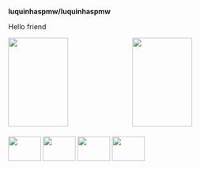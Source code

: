 **luquinhaspmw/luquinhaspmw**
<p>Hello friend</p>
<div>
   <img height="180em" width="49%" src="https://github-readme-stats.vercel.app/api?username=luquinhaspmw&count_private=true&show_icons=true&theme=dark"/>
   <img height="180em" width="49%" src="https://github-readme-stats.vercel.app/api/top-langs/?username=luquinhaspmw&layout=compact&theme=dark&show_icons=true&langs_count=16"/>
</div>
</br>
<div>
  <img height=50 width=66 src="https://cdn.jsdelivr.net/gh/devicons/devicon/icons/html5/html5-original.svg"/>
  <img height=50 width=66 src="https://cdn.jsdelivr.net/gh/devicons/devicon/icons/css3/css3-original.svg"/>
  <img height=50 width=66 src="https://cdn.jsdelivr.net/gh/devicons/devicon/icons/javascript/javascript-original.svg"/>
   <img height=50 width=66 src="[https://cdn.jsdelivr.net/gh/devicons/devicon/icons/javascript/javascript-original.svg](https://w7.pngwing.com/pngs/452/24/png-transparent-js-logo-node-logos-and-brands-icon.png)"/>
</div>
